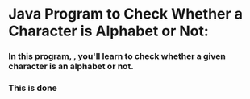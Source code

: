 # Java Program to Check Whether a Character is Alphabet or Not:
### In this program, , you'll learn to check whether a given character is an alphabet or not. 
### This is done 


